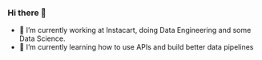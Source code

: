 ### Hi there 👋

- 🔭 I’m currently working at Instacart, doing Data Engineering and some Data Science. 
- 🌱 I’m currently learning how to use APIs and build better data pipelines
